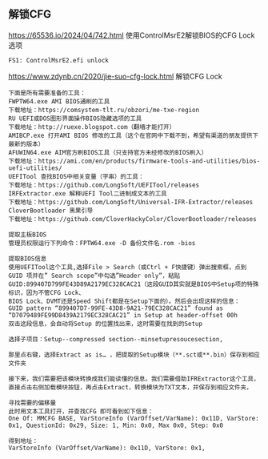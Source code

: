 ## 解锁CFG



https://65536.io/2024/04/742.html 使用ControlMsrE2解锁BIOS的CFG Lock选项

    FS1: ControlMsrE2.efi unlock


https://www.zdynb.cn/2020/jie-suo-cfg-lock.html 解锁CFG Lock

    下面是所有需要准备的工具：
    FWPTW64.exe AMI BIOS通刷的工具
    下载地址：https://comsystem-tlt.ru/obzori/me-txe-region
    RU UEFI或DOS图形界面操作BIOS隐藏选项的工具
    下载地址：http://ruexe.blogspot.com（翻墙才能打开）
    AMIBCP.exe 打开AMI BIOS 修改的工具（这个在官网中下载不到，希望有渠道的朋友提供下最新的版本）
    AFUWIN64.exe AIM官方刷BIOS工具（只支持官方未经修改的BIOS刷入）
    下载地址：https://ami.com/en/products/firmware-tools-and-utilities/bios-uefi-utilities/
    UEFITool 查找BIOS中相关变量（字串）的工具：
    下载地址：https://github.com/LongSoft/UEFITool/releases
    IRFExtractor.exe 解释UEFI Tool二进制成文本的工具
    下载地址：https://github.com/LongSoft/Universal-IFR-Extractor/releases
    CloverBootloader 黑果引导
    下载地址：https://github.com/CloverHackyColor/CloverBootloader/releases
    
    提取主板BIOS
    管理员权限运行下列命令：FPTW64.exe -D 备份文件名.rom -bios

    提取BIOS信息
    使用UEFITool这个工具,选择File > Search（或Ctrl + F快捷键）弹出搜索框，点到GUID 项并在” Search scope”中勾选”Header only”，粘贴GUID:899407D799FE43D89A2179EC328CAC21（这段GUID其实就是BIOS中Setup项的特殊标识，因为不管CFG Lock、 
    BIOS Lock、DVMT还是Speed Shift都是在Setup下面的）。然后会出现这样的信息：
    GUID pattern “899407D7-99FE-43D8-9A21-79EC328CAC21” found as “D7079489FE99D8439A2179EC328CAC21” in Setup at header-offset 00h
    双击这段信息，会自动将Setup 的位置找出来，这时需要在找到的Setup
    
    选择子项目：Setup--compressed section--minsetupresoucesection,
    
    那里点右键，选择Extract as is… ，把提取的Setup模块（**.sct或**.bin）保存到相应文件夹

    接下来，我们需要把该模块转换成我们能读懂的信息。我们需要借助IFRExtractor这个工具，直接点击右侧加载模块按钮，再点击Extract，转换模块为TXT文本，并保存到相应文件夹，
    
    寻找需要的偏移量
    此时用文本工具打开，并查找CFG 即可看到如下信息：
    One Of: MMCFG BASE, VarStoreInfo (VarOffset/VarName): 0x11D, VarStore: 0x1, QuestionId: 0x29, Size: 1, Min: 0x0, Max 0x0, Step: 0x0 

    得到地址：
    VarStoreInfo (VarOffset/VarName): 0x11D, VarStore: 0x1, 

    
    
